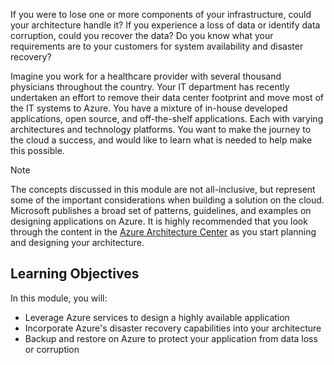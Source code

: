 If you were to lose one or more components of your infrastructure, could your architecture handle it? If you experience a loss of data or identify data corruption, could you recover the data? Do you know what your requirements are to your customers for system availability and disaster recovery?

Imagine you work for a healthcare provider with several thousand physicians throughout the country. Your IT department has recently undertaken an effort to remove their data center footprint and move most of the IT systems to Azure. You have a mixture of in-house developed applications, open source, and off-the-shelf applications. Each with varying architectures and technology platforms. You want to make the journey to the cloud a success, and would like to learn what is needed to help make this possible.  

> [!NOTE]
> The concepts discussed in this module are not all-inclusive, but represent some of the important considerations when building a solution on the cloud. Microsoft publishes a broad set of patterns, guidelines, and examples on designing applications on Azure. It is highly recommended that you look through the content in the [Azure Architecture Center](https://docs.microsoft.com/azure/architecture/) as you start planning and designing your architecture.

## Learning Objectives

In this module, you will:

- Leverage Azure services to design a highly available application
- Incorporate Azure's disaster recovery capabilities into your architecture
- Backup and restore on Azure to protect your application from data loss or corruption
